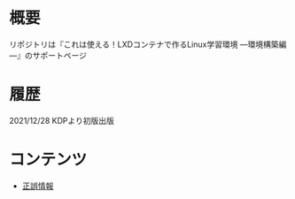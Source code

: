 # 概要
リポジトリは『これは使える！LXDコンテナで作るLinux学習環境 ―環境構築編―』のサポートページ

# 履歴
2021/12/28 KDPより初版出版

# コンテンツ
- [正誤情報](/eratta.md)
